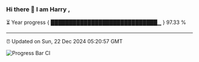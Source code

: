 ### Hi there 👋 I am Harry , 

⏳ Year progress { █████████████████████████████▁ } 97.33 %

---

⏰ Updated on Sun, 22 Dec 2024 05:20:57 GMT

![Progress Bar CI](https://github.com/duykhang68/duykhang68/workflows/Progress%20Bar%20CI/badge.svg)
